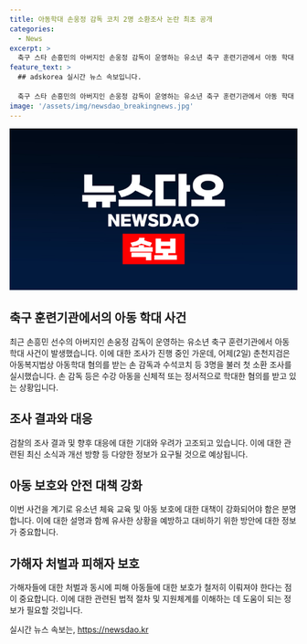 ```yaml
---
title: 아동학대 손웅정 감독 코치 2명 소환조사 논란 최초 공개
categories:
  - News
excerpt: >
  축구 스타 손흥민의 아버지인 손웅정 감독이 운영하는 유소년 축구 훈련기관에서 아동 학대 사건이 발생해 춘천지검이 손 감독 등을 아동학대 혐의로 조사했습니다. 손 감독과 수석코치 등 3명이 신체적 또는 정서적 아동 학대를 한 혐의를 받고 있어 사회적 관심을 끌고 있습니다.
feature_text: >
  ## adskorea 실시간 뉴스 속보입니다.

  축구 스타 손흥민의 아버지인 손웅정 감독이 운영하는 유소년 축구 훈련기관에서 아동 학대 사건이 발생해 춘천지검이 손 감독 등을 아동학대 혐의로 조사했습니다. 손 감독과 수석코치 등 3명이 신체적 또는 정서적 아동 학대를 한 혐의를 받고 있어 사회적 관심을 끌고 있습니다.
image: '/assets/img/newsdao_breakingnews.jpg'
---
```


<p><img src="/assets/img/newsdao_breakingnews.jpg" alt="adskorea 속보" /></p>

<h2 data-ke-size="size26">축구 훈련기관에서의 아동 학대 사건</h2>

<p data-ke-size="size16">최근 손흥민 선수의 아버지인 손웅정 감독이 운영하는 유소년 축구 훈련기관에서 아동 학대 사건이 발생했습니다. 이에 대한 조사가 진행 중인 가운데, 어제(2일) 춘천지검은 아동복지법상 아동학대 혐의를 받는 손 감독과 수석코치 등 3명을 불러 첫 소환 조사를 실시했습니다. 손 감독 등은 수강 아동을 신체적 또는 정서적으로 학대한 혐의를 받고 있는 상황입니다.</p>

<h2 data-ke-size="size26">조사 결과와 대응</h2>

<p data-ke-size="size16">검찰의 조사 결과 및 향후 대응에 대한 기대와 우려가 고조되고 있습니다. 이에 대한 관련된 최신 소식과 개선 방향 등 다양한 정보가 요구될 것으로 예상됩니다.</p>

<h2 data-ke-size="size26">아동 보호와 안전 대책 강화</h2>

<p data-ke-size="size16">이번 사건을 계기로 유소년 체육 교육 및 아동 보호에 대한 대책이 강화되어야 함은 분명합니다. 이에 대한 설명과 함께 유사한 상황을 예방하고 대비하기 위한 방안에 대한 정보가 중요합니다.</p>

<h2 data-ke-size="size26">가해자 처벌과 피해자 보호</h2>

<p data-ke-size="size16">가해자들에 대한 처벌과 동시에 피해 아동들에 대한 보호가 철저히 이뤄져야 한다는 점이 중요합니다. 이에 대한 관련된 법적 절차 및 지원체계를 이해하는 데 도움이 되는 정보가 필요할 것입니다.</p>
실시간 뉴스 속보는, <a href="https://newsdao.kr" rel="dofollow">https://newsdao.kr</a>


